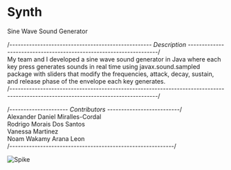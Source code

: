 # Synth
Sine Wave Sound Generator

/*--------------------------------------------------- Description -------------------------------------------------------------------*/                
My team and I developed a sine wave sound generator in Java where each key press generates sounds in real time using javax.sound.sampled 
package with sliders that modify the frequencies, attack, decay, sustain, and release phase of the envelope each key generates.                                           
/*-----------------------------------------------------------------------------------------------------------------------------------*/

/*--------------------- Contributors --------------------------*/                                        
Alexander Daniel Miralles-Cordal                                            
Rodrigo Morais Dos Santos                                          
Vanessa Martinez                                                       
Noam Wakamy Arana Leon                                           
/*-----------------------------------------------------------*/


![Spike](https://user-images.githubusercontent.com/117169210/212441291-2a1babf9-7f4a-4d0a-bcd2-b6059d8b9479.png)
